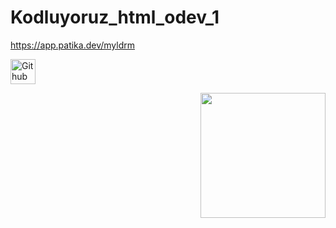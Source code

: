 # Kodluyoruz_html_odev_1
https://app.patika.dev/myldrm

<a href="https:///www.linkedin.com/in/muhammet--yildirim" target="_blank" rel="noopener noreferrer"> <img src="https://cdns.iconmonstr.com/wp-content/releases/preview/2012/240/iconmonstr-linkedin-5.png" alt="Git hub Link" height="40" style="vertical-align:top; margin:6px color:white" width= "40"> </a>
<br>

<img src ="https://media.giphy.com/media/JlVkLKuxRSvLy/giphy.gif" align="right" width="200" heigh="200">
